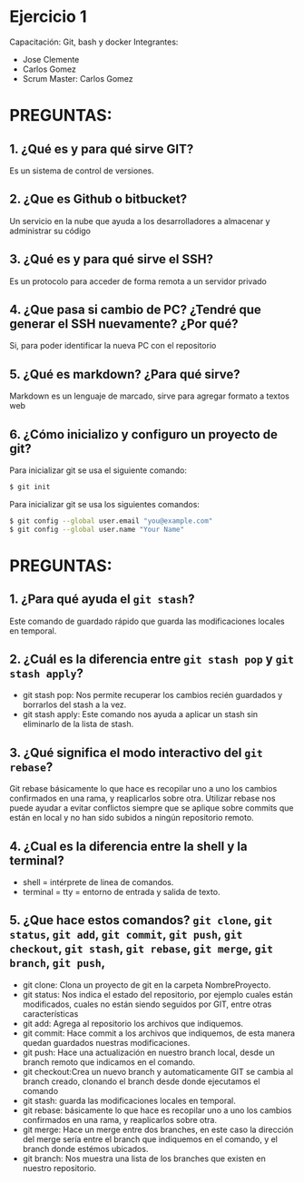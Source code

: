 # Ejercicio 1

Capacitación: Git, bash y docker
Integrantes:
- Jose Clemente
- Carlos Gomez
- Scrum Master: Carlos Gomez


# PREGUNTAS:

## 1. ¿Qué es y para qué sirve GIT?
Es un sistema de control de versiones.

## 2. ¿Que es Github o bitbucket?
Un servicio en la nube que ayuda a los desarrolladores a almacenar y administrar su código

## 3. ¿Qué es y para qué sirve el SSH?
Es un protocolo para acceder de forma remota a un servidor privado

## 4. ¿Que pasa si cambio de PC? ¿Tendré que generar el SSH nuevamente? ¿Por qué?
Si, para poder identificar la nueva PC con el repositorio

## 5. ¿Qué es markdown? ¿Para qué sirve?
Markdown es un lenguaje de marcado, sirve para agregar formato a textos web

## 6. ¿Cómo inicializo y configuro un proyecto de git?

Para inicializar git se usa el siguiente comando:

```sh
$ git init
```

Para inicializar git se usa los siguientes comandos:

```sh
$ git config --global user.email "you@example.com"
$ git config --global user.name "Your Name"
```

# PREGUNTAS:
## 1. ¿Para qué ayuda el `git stash`?
Este comando de guardado rápido que guarda las modificaciones locales en temporal.

## 2. ¿Cuál es la diferencia entre `git stash pop` y `git stash apply`?
- git stash pop: Nos permite recuperar los cambios recién guardados y borrarlos del stash a la vez.
- git stash apply: Este comando nos ayuda a aplicar un stash sin eliminarlo de la lista de stash.

## 3. ¿Qué significa el modo interactivo del `git rebase`?
Git rebase básicamente lo que hace es recopilar uno a uno los cambios confirmados en una rama, y reaplicarlos sobre otra. Utilizar rebase nos puede ayudar a evitar conflictos siempre que se aplique sobre commits que están en local y no han sido subidos a ningún repositorio remoto.

## 4. ¿Cual es la diferencia entre la shell y la terminal?
- shell = intérprete de linea de comandos.
- terminal = tty = entorno de entrada y salida de texto.

## 5. ¿Que hace estos comandos? `git clone`, `git status`, `git add`, `git commit`, `git push`, `git checkout`, `git stash`, `git rebase`, `git merge`, `git branch`, `git push`,

- git clone: Clona un proyecto de git en la carpeta NombreProyecto.
- git status: Nos indica el estado del repositorio, por ejemplo cuales están modificados, cuales no están siendo seguidos por GIT, entre otras características
- git add: Agrega al repositorio los archivos que indiquemos.
- git commit: Hace commit a los archivos que indiquemos, de esta manera quedan guardados nuestras modificaciones.
- git push: Hace una actualización en nuestro branch local, desde un branch remoto que indicamos en el comando.
- git checkout:Crea un nuevo branch y automaticamente GIT se cambia al branch creado, clonando el branch desde donde ejecutamos el comando
- git stash: guarda las modificaciones locales en temporal.
- git rebase: básicamente lo que hace es recopilar uno a uno los cambios confirmados en una rama, y reaplicarlos sobre otra.
- git merge: Hace un merge entre dos branches, en este caso la dirección del merge sería entre el branch que indiquemos en el comando, y el branch donde estémos ubicados.
- git branch: Nos muestra una lista de los branches que existen en nuestro repositorio. 
